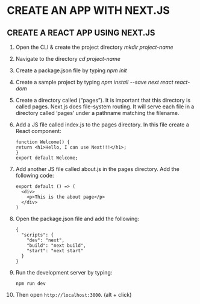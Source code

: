 # CREATE AN APP WITH NEXT.JS

## CREATE A REACT APP USING NEXT.JS

1. Open the CLI & create the project directory _mkdir project-name_
2. Navigate to the directory _cd project-name_
3. Create a package.json file by typing _npm init_
4. Create a sample project by typing _npm install --save next react react-dom_
5. Create a directory called (“pages”). It is important that this directory is called pages.
   Next.js does file-system routing. It will serve each file in a directory called ‘pages’ under a pathname matching the filename.
6. Add a JS file called index.js to the pages directory. In this file create a React component:
   ```
   function Welcome() {
   return <h1>Hello, I can use Next!!!</h1>;
   }
   export default Welcome;
   ```
7. Add another JS file called about.js in the pages directory. Add the following code:
    ```
    export default () => (
      <div>
        <p>This is the about page</p>
      </div>
    )
    ```
8. Open the package.json file and add the following:
   ```
   {
     "scripts": {
       "dev": "next",
       "build": "next build",
       "start": "next start"
     }
   }
   ```
9. Run the development server by typing:
    ```
    npm run dev
    ```

10. Then open `http://localhost:3000`. (alt + click)
